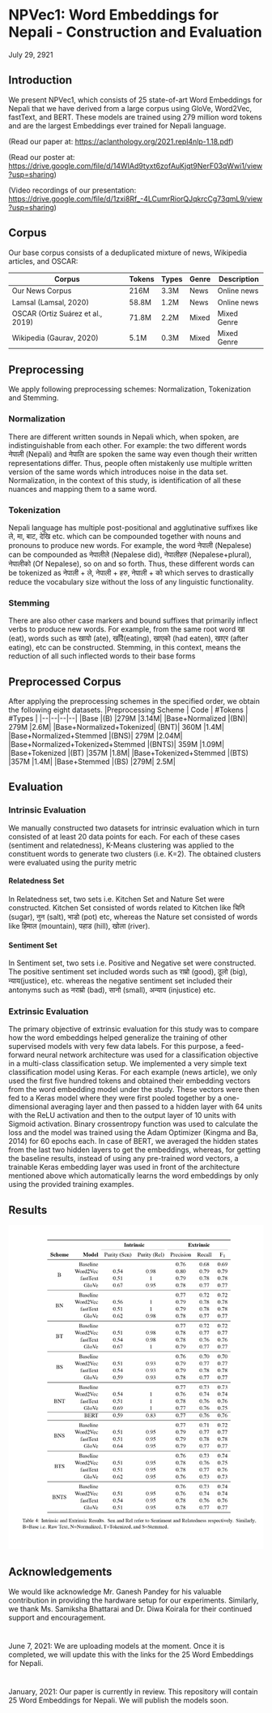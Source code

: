 # NPVec1: Word Embeddings for Nepali - Construction and Evaluation
July 29, 2921

## Introduction
We present NPVec1, which consists of 25 state-of-art Word Embeddings for Nepali that we have derived from a large corpus using GloVe, Word2Vec, fastText, and BERT. These models are trained using 279 million word tokens and are the largest Embeddings ever trained for Nepali language. 

(Read our paper at: https://aclanthology.org/2021.repl4nlp-1.18.pdf)

(Read our poster at: https://drive.google.com/file/d/14WIAd9tyxt6zofAuKjqt9NerF03qWwi1/view?usp=sharing)

(Video recordings of our presentation: https://drive.google.com/file/d/1zxi8Rf_-4LCumrRiorQJqkrcCg73qmL9/view?usp=sharing)


## Corpus
Our base corpus consists of a deduplicated mixture of news, Wikipedia articles, and OSCAR:

| Corpus | Tokens | Types | Genre | Description |
|--|--|--|--|--|
|Our News Corpus | 216M | 3.3M | News | Online news |
| Lamsal (Lamsal, 2020) | 58.8M | 1.2M | News | Online news |
|OSCAR (Ortiz Suárez et al., 2019) | 71.8M | 2.2M | Mixed | Mixed Genre |
| Wikipedia (Gaurav, 2020) | 5.1M | 0.3M | Mixed | Mixed Genre |

## Preprocessing

We apply following preprocessing schemes: Normalization, Tokenization and Stemming.

### Normalization
There are different written sounds in Nepali which, when spoken, are indistinguishable from each other. For example: the two different words नेपाली (Nepali) and नेपालि are spoken the same way even though their written representations differ. Thus, people often mistakenly use multiple written version of the same words which introduces noise in the data set. Normalization, in the context of this study, is identification of all these nuances and mapping them to a same word.

### Tokenization
Nepali language has multiple post-positional and agglutinative suffixes like ले, मा, बाट, देखि etc. which can be compounded together with nouns and pronouns to produce new words. For example, the word नेपाली (Nepalese) can be compounded as नेपालीले (Nepalese did), नेपालीहरु (Nepalese+plural), नेपालीको (Of Nepalese), so on and so forth. Thus, these different words can be tokenized as नेपाली + ले, नेपाली + हरु, नेपाली + को which serves to drastically reduce the vocabulary size without the loss of any linguistic functionality.

### Stemming
There are also other case markers and bound suffixes that primarily inflect verbs to produce new words. For example, from the same root word खा (eat), words such as खायो (ate), खाँदै(eating), खाएको (had eaten), खाएर (after eating), etc can be constructed. Stemming, in this context, means the reduction of all such inflected words to their base forms

## Preprocessed Corpus
After applying the preprocessing schemes in the specified order, we obtain the following eight datasets. 
|Preprocessing Scheme | Code | #Tokens | #Types |
|--|--|--|--|
|Base |(B) |279M |3.14M|
|Base+Normalized |(BN)| 279M |2.6M|
|Base+Normalized+Tokenized| (BNT)| 360M |1.4M|
|Base+Normalized+Stemmed |(BNS)| 279M |2.04M|
|Base+Normalized+Tokenized+Stemmed |(BNTS)| 359M |1.09M|
|Base+Tokenized |(BT) |357M |1.8M|
|Base+Tokenized+Stemmed |(BTS) |357M |1.4M|
|Base+Stemmed |(BS) |279M| 2.5M|

## Evaluation

### Intrinsic Evaluation
We manually constructed two datasets for intrinsic evaluation which in turn consisted of at least 20 data points for each. For each of these cases (sentiment and relatedness), K-Means clustering was applied to the constituent words to generate two clusters (i.e. K=2). The obtained clusters were evaluated using the purity metric

#### Relatedness Set
In Relatedness set, two sets i.e. Kitchen Set and Nature Set were constructed. Kitchen Set consisted of words related to Kitchen like चिनि (sugar), नुन (salt), भाडो (pot) etc, whereas the Nature set consisted of words like हिमाल (mountain), पहाड (hill), खोला (river).

#### Sentiment Set
In Sentiment set, two sets i.e. Positive and Negative set were constructed. The positive sentiment set included words such as राम्रो (good), ठूलो (big), न्याय(justice), etc. whereas the negative sentiment set included their antonyms such as नराम्रो (bad), सानो (small), अन्याय (injustice) etc.

### Extrinsic Evaluation
The primary objective of extrinsic evaluation for this study was to compare how the word embeddings helped generalize the training of other supervised models with very few data labels. For this purpose, a feed-forward neural network architecture was used for a classification objective in a multi-class classification setup. We implemented a very simple text classification model using Keras. For each example (news article), we only used the first five hundred tokens and obtained their embedding vectors from the word
embedding model under the study. These vectors were then fed to a Keras model where they were first pooled together by a one-dimensional averaging layer and then passed to a hidden layer with 64 units with the ReLU activation and then to the output layer of 10 units with Sigmoid activation. Binary crossentropy function was used to calculate
the loss and the model was trained using the Adam Optimizer (Kingma and Ba, 2014) for 60 epochs each. In case of BERT, we averaged the hidden
states from the last two hidden layers to get the
embeddings, whereas, for getting the baseline results, instead of using any pre-trained word vectors, a trainable Keras embedding layer was used
in front of the architecture mentioned above which
automatically learns the word embeddings by only
using the provided training examples.

## Results

![Results for Extrinsic and Intrinsic Analysis](https://github.com/nowalab/nepali-word-embeddings/raw/master/results.jpg)

## Acknowledgements
We would like acknowledge Mr. Ganesh Pandey
for his valuable contribution in providing the hardware setup for our experiments. Similarly, we
thank Ms. Samiksha Bhattarai and Dr. Diwa
Koirala for their continued support and encouragement.

#
June 7, 2021: 
We are uploading models at the moment. Once it is completed, we will update this with the links for the 25 Word Embeddings for Nepali.  

#
January, 2021:
Our paper is currently in review. This repository will contain 25 Word Embeddings for Nepali. We will publish the models soon.
